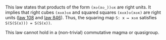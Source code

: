 This law states that products of the form `(x◇(x◇_))◇x` are right units.  It implies that right cubes `(x◇x)◇x` and squared squares `(x◇x)◇(x◇x)` are right units ([law 108](https://teorth.github.io/equational_theories/implications/?108) and [law 846](https://teorth.github.io/equational_theories/implications/?846)).  Thus, the squaring map `S: x ↦ x◇x` satisfies `S(S(S(x))) = S(S(x))`.

This law cannot hold in a (non-trivial) commutative magma or quasigroup.
